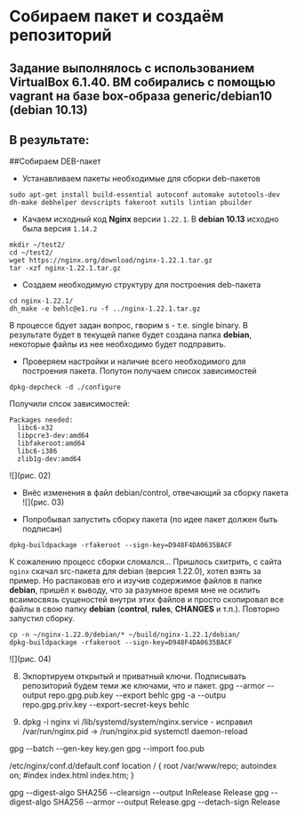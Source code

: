 # Собираем пакет и создаём репозиторий
## Задание выполнялось с использованием VirtualBox 6.1.40. ВМ собирались с помощью vagrant на базе box-образа generic/debian10 (debian 10.13)
## В результате:

##Собираем DEB-пакет 
- Устанавливаем пакеты необходимые для сборки deb-пакетов
```
sudo apt-get install build-essential autoconf automake autotools-dev dh-make debhelper devscripts fakeroot xutils lintian pbuilder
```

- Качаем исходный код **Nginx** версии `1.22.1`. В **debian 10.13** исходно была версия `1.14.2`
```
mkdir ~/test2/
cd ~/test2/
wget https://nginx.org/download/nginx-1.22.1.tar.gz
tar -xzf nginx-1.22.1.tar.gz
```

- Создаем необходимую структуру для построения deb-пакета
```
cd nginx-1.22.1/
dh_make -e behlc@e1.ru -f ../nginx-1.22.1.tar.gz
```
В процессе бдует задан вопрос, гворим s - т.е. single binary. В результате будет в текущей папке будет создана папка **debian**, некоторые файлы из нее необходимо будет подправить.
![]()

- Проверяем настройки и наличие всего необходимого для построения пакета. Попутон получаем список зависимостей
```
dpkg-depcheck -d ./configure
```
Получили спсок зависимостей:
```
Packages needed:
  libc6-x32
  libpcre3-dev:amd64
  libfakeroot:amd64
  libc6-i386
  zlib1g-dev:amd64
```
![](рис. 02)

- Внёс изменения в файл debian/control, отвечающий за сборку пакета
 ![](рис. 03) 
 
- Попробывал запустить сборку пакета (по идее пакет должен быть подписан)
```
dpkg-buildpackage -rfakeroot --sign-key=D948F4DA0635BACF
```
К сожалению процесс сборки сломался... Пришлось схитрить, с сайта `nginx` скачал src-пакета для debian (версия 1.22.0), хотел взять за пример. Но распаковав его и изучив содержимое файлов в папке **debian**, пришёл к выводу, что за разумное время мне не осилить всаимосвязь сущеностей внутри этих файлов и просто скопировал все файлы в свою папку **debian** (**control**, **rules**, **CHANGES** и т.п.). Повторно запустил сборку.
```
cp -n ~/nginx-1.22.0/debian/* ~/build/nginx-1.22.1/debian/
dpkg-buildpackage -rfakeroot --sign-key=D948F4DA0635BACF
```
![](рис. 04)

8. Экпортируем открытый и приватный ключи. Подписывать репозиторий будем теми же ключами, что и пакет.
gpg --armor --output repo.gpg.pub.key --export behlc
gpg -a --outpu repo.gpg.priv.key --export-secret-keys behlc

9. dpkg -i nginx
vi /lib/systemd/system/nginx.service - исправил /var/run/nginx.pid -> /run/nginx.pid
systemctl daemon-reload 

gpg --batch --gen-key key.gen
gpg --import foo.pub

/etc/nginx/conf.d/default.conf
location / {
        root   /var/www/repo;
        autoindex on;
        #index  index.html index.htm;
    }


gpg --digest-algo SHA256 --clearsign --output InRelease Release
gpg --digest-algo SHA256 --armor --output Release.gpg --detach-sign Release
